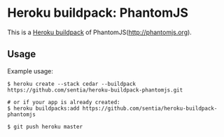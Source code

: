 Heroku buildpack: PhantomJS
=======================

This is a [Heroku buildpack](http://devcenter.heroku.com/articles/buildpacks) of PhantomJS(http://phantomjs.org).

Usage
-----

Example usage:

```shell
$ heroku create --stack cedar --buildpack https://github.com/sentia/heroku-buildpack-phantomjs.git

# or if your app is already created:
$ heroku buildpacks:add https://github.com/sentia/heroku-buildpack-phantomjs

$ git push heroku master
```
